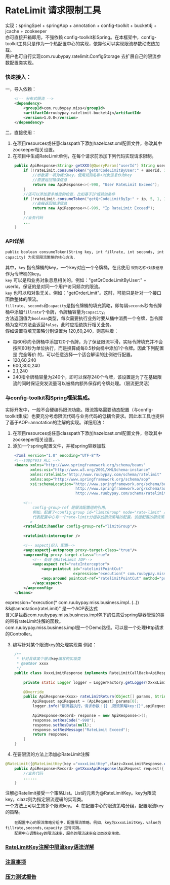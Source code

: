 # RateLimit 请求限制工具

实现：springSpel + springAop + annotation + config-toolkit + bucket4j + jcache + zookeeper <br/>
亦可直接开箱即用，不强依赖 config-toolkit和Spring。在本框架中，config-toolkit工具只是作为一个热配置中心的实现，依靠他可以实现限流参数动态热加载。<br/>
用户也可自行实现com.ruubypay.ratelimit.ConfigStorage 去扩展自己的限流参数配置类实现。<br/>

### 快速接入：

一，导入依赖：
```xml
    <!-- 分布式限流 -->
    <dependency>
        <groupId>com.ruubypay.miss</groupId>
        <artifactId>ruubypay-ratelimit-bucket4j</artifactId>
        <version>1.0.0</version>
    </dependency>
```    
二，直接使用：
1. 在项目resources或任意classpath下添加hazelcast.xml配置文件，修改其中zookeeper相关设置。
2. 在项目中生成RateLimit单例，在每个请求前添加下列代码实现请求限制。

```java
    public ApiResponse<String> getXXX(@QueryParam("userId") String userId) {
        if (!rateLimit.consumeToken("getQrCodeLimitByUser:" + userId, 1, 1, 2)) {
            //参数第一项为桶的key，使用规则名称+对象信息作为key
            //直接返回错误信息
            return new ApiResponse<>(-998, "User RateLimit Exceed");
        }
        //还可以添加更多维度的检查，比如基于IP或其他条件
        if (!rateLimit.consumeToken("getQrCodeLimitByIp:" + ip, 5, 1, 10)) {
            //直接返回错误信息
            return new ApiResponse<>(-999, "Ip RateLimit Exceed");
        }
        //业务代码
        ...
    }
```

### API详解

    public boolean consumeToken(String key, int fillrate, int seconds, int capacity) 为实现限流策略的核心方法.
其中，`key` 指令牌桶的key，一个key对应一个令牌桶，在此使用 `规则名称+对象信息`作为令牌桶的key。<br/>
`key` 可以是和业务对象息息相关的。例如："getQrCodeLimitByUser:" + userId。保证的是对同一个用户访问频次的限流。<br/>
`key` 也可以和对象无关。例如："getOrderLimit"。这时，可能只是针对一个接口函数整体的限流。<br/>
`fillrate`、`seconds`和`capacity`是指令牌桶的填充策略，即每隔`seconds`秒向令牌桶中添加`fillrate`个令牌，令牌桶容量为`capacity`。<br/>
方法返回值为`boolean`类型，每次需要执行业务时要从桶中消费一个令牌，当令牌桶为空时方法会返回`false`，此时应拒绝执行相关业务。<br/>
假如设置将填充策略分别设置为 120,60,240，则意味着：<br/>
* 每60秒向令牌桶中添加120个令牌，为了保证限流平滑，实际令牌填充并不会按照60秒为单位执行，而是换算成每0.5秒向桶中添加1个令牌。因此下列配置是 完全等价 的，可以任意选择一个适合解读的比例进行配置。
 * 120,60,240
 * 600,300,240
 * 2,1,240
* 240指令牌桶容量为240个，即可以保存240个令牌，该设置是为了在基础限流的同时保证突发流量可以被桶内额外保存的令牌处理。（限流更灵活）

### 与config-toolkit和Spring框架集成。

实际开发中，一般不会硬编码限流功能。限流策略需要动态配置（与config-toolkit集成）也要充分考虑限流代码与业务代码的低耦合要求。因此本工具也提供了基于AOP+annotation的注解的实现。详细用法：<br/>
1. 在项目resources或任意classpath下添加hazelcast.xml配置文件，修改其中zookeeper相关设置。
2. 添加一个spring配置文件，并被spring容器加载
```xml
    <?xml version="1.0" encoding="UTF-8"?>
    <!--suppress ALL -->
    <beans xmlns="http://www.springframework.org/schema/beans"
           xmlns:xsi="http://www.w3.org/2001/XMLSchema-instance"
           xmlns:ratelimit="http://www.ruubypay.com/schema/ratelimit"
           xmlns:aop="http://www.springframework.org/schema/aop"
           xsi:schemaLocation="http://www.springframework.org/schema/beans http://www.springframework.org/schema/beans/spring-beans.xsd
                               http://www.springframework.org/schema/aop http://www.springframework.org/schema/aop/spring-aop.xsd
                               http://www.ruubypay.com/schema/ratelimit http://www.ruubypay.com/schema/ratelimit/ratelimit.xsd">
    
        <!-- 
            config-group-ref 是限流配置组的引用。
            例如。配置了<config:group id="limitGroup" node="rate-limit" />
            代表配置中心有一个rate-limit分组存放限流策略的配置。该组配置的限流策略可以动态加载，实时生效
         -->
        <ratelimit:handler config-group-ref="limitGroup"/>
        
        <ratelimit:interceptor />
    
        <!-- aspectj织入 配置-->
        <aop:aspectj-autoproxy proxy-target-class="true"/>
        <aop:config proxy-target-class="true">
            <!-- 处理 @RateLimit AOP-->
            <aop:aspect ref="rateInterceptor">
                <aop:pointcut id="ratelimitPointCut"
                              expression="execution(* com.ruubypay.miss.business.impl.*.*(..)) &amp;&amp;@annotation(rateLimit)"/>
                <aop:around pointcut-ref="ratelimitPointCut" method="proceed"/>
            </aop:aspect>
        </aop:config>
    </beans> 
```  
expression="execution(* com.ruubypay.miss.business.impl.*.*(..)) &amp;&amp;@annotation(rateLimit)" 是一个AOP表达式 <br>
含义是拦截com.ruubypay.miss.business.impl包下的任意受spring容器管理的类的带有rateLimit注解的函数。<br>
com.ruubypay.miss.business.impl是一个Demo路径。可以是一个处理Http请求的Controller。<br>

3. 编写针对某个限流key的处理实现类
例如：
```java
    /**
     * 针对具体某个限流key编写的实现类
     * @author xxxx
     */
    public class XxxxLimitResponse implements RateLimitCallBack<ApiResponse<Xxxx>>{
    
        private static Logger logger = LoggerFactory.getLogger(XxxxLimitResponse.class);
    
        @Override
        public ApiResponse<Xxxx> rateLimitReturn(Object[] params, String key) {
            ApiRequest apiRequest = (ApiRequest) params[0];
            logger.info("限流器执行。请求参数：{} ,限流策略key:{}",apiRequest,key);
           
            ApiResponse<Record> response = new ApiResponse<>();
            response.setResCode("-998");
            response.setResData(null);
            response.setResMessage("RateLimit Exceed");
            return response;
        }
    }
```
4. 在要限流的方法上添加@RateLimit注解
```java
@RateLimit({@RateLimitKey(key ="xxxxLimitKey",clazz=XxxxLimitResponse.class)})
    public ApiResponse<Record> getXxxxApiResponse(ApiRequest request){
        //业务代码
        ......
    }
```
注解@Ratelimit接受一个策略List。List的元素为@RateLimitKey。key为限流key。clazz则为指定限流逻辑的实现类。<br/>
一个方法上可以生效多个限流key。
4. 在配置中心的限流策略分组，配置限流key的策略。
```
    在配置中心的限流策略分组中，配置限流策略。例如，key为xxxxLimitKey，value为fillrate,seconds,capacity 逗号间隔。
    配置中心调整key的限流速率，服务的限流速率会动态改变生效。
```
### [RateLimitKey注解中限流key语法详解](./doc/script.md)
### [注意事项](./doc/warning.md)
### [压力测试报告](./doc/compress.md)